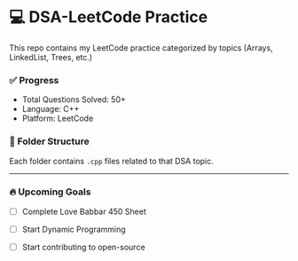 # 💻 DSA-LeetCode Practice

This repo contains my LeetCode practice categorized by topics (Arrays, LinkedList, Trees, etc.)

### ✅ Progress
- Total Questions Solved: 50+
- Language: C++
- Platform: LeetCode

### 📁 Folder Structure
Each folder contains `.cpp` files related to that DSA topic.

---

### 🔥 Upcoming Goals
- [ ] Complete Love Babbar 450 Sheet
- [ ] Start Dynamic Programming
- [ ] Start contributing to open-source

